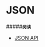 # JSON

#####**`阅读`**
- [JSON API](https://developer.mozilla.org/zh-CN/docs/Web/JavaScript/Reference/Global_Objects/JSON/stringify)